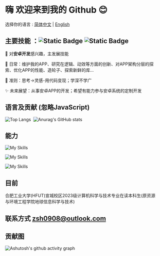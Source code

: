 # 嗨 欢迎来到我的 Github 😊

选择你的语言 : [简体中文](/README.md) | [English](/README-EN.md)

## 主要技能 ：![Static Badge](https://img.shields.io/badge/Android%20-50f270?logo=android&logoColor=black&style=for-the-badge)  ![Static Badge](https://img.shields.io/badge/Kotlin-a503fc?logo=kotlin&logoColor=white&style=for-the-badge)

🤩 对**安卓开发**感兴趣，主发展技能

🤔 日常：维护我的APP、研究在逻辑、动效等方面的创新、对APP架构分层的探索、优化APP的性能、造轮子、探索新鲜的库...

🚀 准则：思考->灵感-用代码变现；学深不学广

✨ 未来展望：从事安卓APP的开发；希望有能力参与安卓系统的定制开发

## 语言及贡献 (忽略JavaScript)
![Top Langs](https://github-readme-stats.vercel.app/api/top-langs/?username=Chiu-xaH&layout=compact&locale=cn)$~$
![Anurag's GitHub stats](https://github-readme-stats.vercel.app/api?username=Chiu-xaH&show_icons=true&count_private=true&locale=cn&hide_title=true)

## 能力
![My Skills](https://go-skill-icons.vercel.app/api/icons?i=linux,c,java,kotlin,android,gradle,postgres,sqlite,jetpackcompose,ktor,vercel,supabase,cmake&theme=light&perline=10)

![My Skills](https://go-skill-icons.vercel.app/api/icons?i=nodejs,nginx,php,api,flask,mysql,maven,spring,tomcat,redis,mongodb,graphql,docker,rabbitmq,elasticsearch,kibana,jwt,&theme=light&perline=10)

![My Skills](https://go-skill-icons.vercel.app/api/icons?i=git,py,bash&theme=light&perline=10)

<!-- 
![My Skills](https://go-skill-icons.vercel.app/api/icons?i=linux,c,java,kotlin,android,gradle,postgres,sqlite,git,jetpackcompose,nodejs,nginx,php,api,py,flask,mysql,maven,spring,tomcat,ktor,vercel,redis,mongodb,graphql,docker,rabbitmq,elasticsearch,kibana,bash,jwt,supabase,cmake&theme=dark&perline=10) -->

## 目前
合肥工业大学(HFUT)宣城校区2023级计算机科学与技术专业在读本科生(原资源与环境工程学院地球信息科学与技术)

## 联系方式 zsh0908@outlook.com

## 贡献图
![Ashutosh's github activity graph](https://github-readme-activity-graph.vercel.app/graph?username=Chiu-xaH&custom_title=贡献图)



